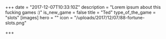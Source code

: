 +++
date = "2017-12-07T10:33:10Z"
description = "Lorem ipsum about this fucking games :)"
is_new_game = false
title = "Ted"
type_of_the_game = "slots"
[images]
hero = ""
icon = "/uploads/2017/12/07/88-fortune-slots.png"

+++
